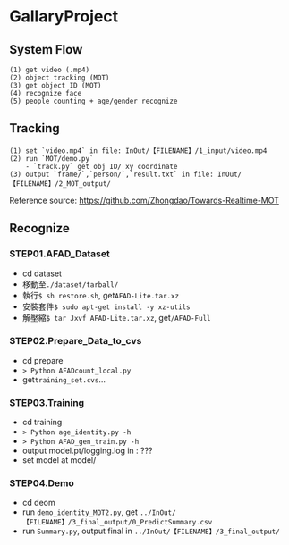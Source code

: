 # GallaryProject

## System Flow
```
(1) get video (.mp4)
(2) object tracking (MOT)
(3) get object ID (MOT)
(4) recognize face
(5) people counting + age/gender recognize
```

## Tracking
```
(1) set `video.mp4` in file: InOut/【FILENAME】/1_input/video.mp4
(2) run `MOT/demo.py`
    - `track.py` get obj ID/ xy coordinate
(3) output `frame/`,`person/`,`result.txt` in file: InOut/【FILENAME】/2_MOT_output/
```
Reference source: https://github.com/Zhongdao/Towards-Realtime-MOT

## Recognize
### STEP01.AFAD_Dataset
- cd dataset
- 移動至`./dataset/tarball/`
- 執行```$ sh restore.sh```, get`AFAD-Lite.tar.xz `
- 安裝套件```$ sudo apt-get install -y xz-utils```
- 解壓縮```$ tar Jxvf AFAD-Lite.tar.xz```, get`/AFAD-Full`

### STEP02.Prepare_Data_to_cvs
- cd prepare
- ```> Python AFADcount_local.py```
- get`training_set.cvs`...

### STEP03.Training
- cd training
- ```> Python age_identity.py -h```
- ```> Python AFAD_gen_train.py -h```
- output model.pt/logging.log in : ???
- set model at model/

### STEP04.Demo
- cd deom
- run `demo_identity_MOT2.py`, get `../InOut/【FILENAME】/3_final_output/0_PredictSummary.csv`
- run `Summary.py`, output final in `../InOut/【FILENAME】/3_final_output/`
